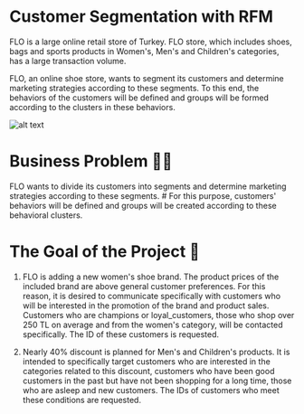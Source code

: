 # Customer Segmentation with RFM

FLO is a large online retail store of Turkey. FLO store, which includes shoes, bags and sports products in Women's, Men's and Children's categories, has a large transaction volume.

FLO, an online shoe store, wants to segment its customers and determine marketing strategies according to these segments. To this end, the behaviors of the customers will be defined and groups will be formed according to the clusters in these behaviors.

![alt text]([http://url/to/img.png](https://avmdergi.com/wp-content/uploads/2016/05/flo-magaza.jpg))

# Business Problem 👩‍💻
FLO wants to divide its customers into segments and determine marketing strategies according to these segments. # For this purpose, customers' behaviors will be defined and groups will be created according to these behavioral clusters.


# The Goal of the Project 🎯
1. FLO is adding a new women's shoe brand. The product prices of the included brand are above general customer preferences. For this reason, it is desired to communicate specifically with customers who will be interested in the promotion of the brand and product sales. Customers who are champions or loyal_customers, those who shop over 250 TL on average and from the women's category, will be contacted specifically. The ID of these customers is requested.

2. Nearly 40% discount is planned for Men's and Children's products. It is intended to specifically target customers who are interested in the categories related to this discount, customers who have been good customers in the past but have not been shopping for a long time, those who are asleep and new customers. The IDs of customers who meet these conditions are requested.



